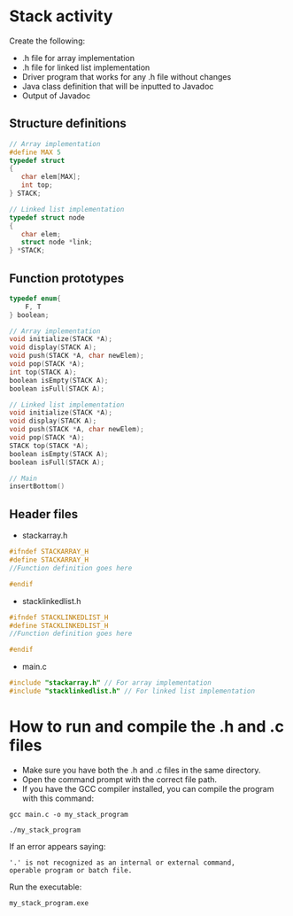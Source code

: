 # Stack activity

Create the following:

- .h file for array implementation
- .h file for linked list implementation
- Driver program that works for any .h file without changes
- Java class definition that will be inputted to Javadoc
- Output of Javadoc

## Structure definitions

```c
// Array implementation
#define MAX 5
typedef struct
{
   char elem[MAX];
   int top;
} STACK;

// Linked list implementation
typedef struct node
{
   char elem;
   struct node *link;
} *STACK;
```

## Function prototypes

```c
typedef enum{
    F, T
} boolean;

// Array implementation
void initialize(STACK *A);
void display(STACK A);
void push(STACK *A, char newElem);
void pop(STACK *A);
int top(STACK A);
boolean isEmpty(STACK A);
boolean isFull(STACK A);

// Linked list implementation
void initialize(STACK *A);
void display(STACK A);
void push(STACK *A, char newElem);
void pop(STACK *A);
STACK top(STACK *A);
boolean isEmpty(STACK A);
boolean isFull(STACK A);

// Main
insertBottom()
```

## Header files

- stackarray.h

```c
#ifndef STACKARRAY_H
#define STACKARRAY_H
//Function definition goes here

#endif
```

- stacklinkedlist.h

```c
#ifndef STACKLINKEDLIST_H
#define STACKLINKEDLIST_H
//Function definition goes here

#endif
```

- main.c

```c
#include "stackarray.h" // For array implementation
#include "stacklinkedlist.h" // For linked list implementation
```

# How to run and compile the .h and .c files

- Make sure you have both the .h and .c files in the same directory.
- Open the command prompt with the correct file path.
- If you have the GCC compiler installed, you can compile the program with this command:

```console
gcc main.c -o my_stack_program
```

```console
./my_stack_program
```

If an error appears saying:

```console
'.' is not recognized as an internal or external command,
operable program or batch file.
```

Run the executable:

```console
my_stack_program.exe
```
